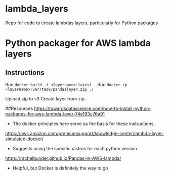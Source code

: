 # lambda_layers
Repo for code to create lambdas layers, particularly for Python packages

# Python packager for AWS lambda layers
## Instructions
Run `docker build -t <layername>:latest .`
Run `docker cp <layername>:var/task/pandaslayer.zip ./`

Upload zip to s3
Create layer from zip.

##Resources
https://towardsdatascience.com/how-to-install-python-packages-for-aws-lambda-layer-74e193c76a91
- The docker principles here serve as the basis for these instructions.

https://aws.amazon.com/premiumsupport/knowledge-center/lambda-layer-simulated-docker/
- Suggests using the specific distros for each python version

https://rachelbunder.github.io/Pandas-in-AWS-lambda/
- Helpful, but Docker is definitely the way to go
